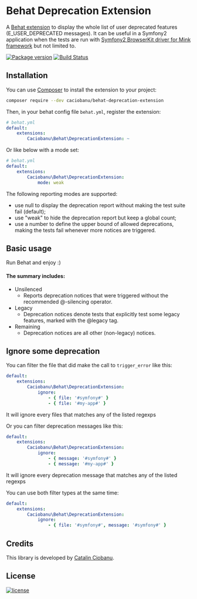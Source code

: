 Behat Deprecation Extension
================================

A [Behat extension](http://behat.org) to display the whole list of user deprecated features (E_USER_DEPRECATED messages). It can be useful in a Symfony2 application when the tests are run with [Symfony2 BrowserKit driver for Mink framework](https://github.com/minkphp/MinkBrowserKitDriver) but not limited to.

[![Package version](http://img.shields.io/packagist/v/caciobanu/behat-deprecation-extension.svg?style=flat-square)](https://packagist.org/packages/caciobanu/behat-deprecation-extension)
[![Build Status](https://img.shields.io/travis/caciobanu/behat-deprecation-extension.svg?branch=master&style=flat-square)](https://travis-ci.org/caciobanu/behat-deprecation-extension?branch=master)

## Installation

You can use [Composer](https://getcomposer.org/) to install the extension to your project:

```bash
composer require --dev caciobanu/behat-deprecation-extension
```

Then, in your behat config file `behat.yml`, register the extension:

```yaml
# behat.yml
default:
    extensions:
        Caciobanu\Behat\DeprecationExtension: ~
```

Or like below with a mode set:

```yaml
# behat.yml
default:
    extensions:
        Caciobanu\Behat\DeprecationExtension:
            mode: weak
```

The following reporting modes are supported:
- use null to display the deprecation report without making the test suite fail (default);
- use "weak" to hide the deprecation report but keep a global count;
- use a number to define the upper bound of allowed deprecations, making the tests fail whenever more notices are triggered.

## Basic usage

Run Behat and enjoy :)

#### The summary includes:
- Unsilenced
    - Reports deprecation notices that were triggered without the recommended @-silencing operator.
- Legacy
    - Deprecation notices denote tests that explicitly test some legacy features, marked with the @legacy tag.
- Remaining
    - Deprecation notices are all other (non-legacy) notices.

## Ignore some deprecation

You can filter the file that did make the call to `trigger_error` like this:

```yaml
default:
    extensions:
        Caciobanu\Behat\DeprecationExtension:
            ignore:
                - { file: '#symfony#' }
                - { file: '#my-app#' }
```

It will ignore every files that matches any of the listed regexps

Or you can filter deprecation messages like this:

```yaml
default:
    extensions:
        Caciobanu\Behat\DeprecationExtension:
            ignore:
                - { message: '#symfony#' }
                - { message: '#my-app#' }
```

It will ignore every deprecation message that matches any of the listed regexps

You can use both filter types at the same time:


```yaml
default:
    extensions:
        Caciobanu\Behat\DeprecationExtension:
            ignore:
                - { file: '#symfony#', message: '#symfony#' }
```

## Credits

This library is developed by [Catalin Ciobanu](https://github.com/caciobanu).

## License

[![license](https://img.shields.io/badge/license-MIT-red.svg?style=flat-square)](LICENSE)
